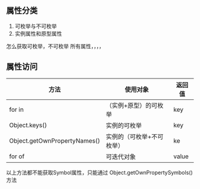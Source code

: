 ## 属性分类
1. 可枚举与不可枚举
2. 实例属性和原型属性

怎么获取可枚举，不可枚举
所有属性，，，，


## 属性访问


方法 | 使用对象 | 返回值 
---|----|---
for in | （实例+原型）的可枚举 | key
Object.keys() | 实例的可枚举 | key
Object.getOwnPropertyNames() | 实例的（可枚举+不可枚举） | ke
for of | 可迭代对象 | value

以上方法都不能获取Symbol属性，只能通过  Object.getOwnPropertySymbols()方法
